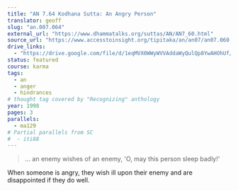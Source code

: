 ```yaml
---
title: "AN 7.64 Kodhana Sutta: An Angry Person"
translator: geoff
slug: "an.007.064"
external_url: "https://www.dhammatalks.org/suttas/AN/AN7_60.html"
source_url: "https://www.accesstoinsight.org/tipitaka/an/an07/an07.060.than.html"
drive_links:
  - "https://drive.google.com/file/d/1eqMVX0WWyWVVAddaWyQulQp8YwAHOhUf/view?usp=drivesdk"
status: featured
course: karma
tags:
  - an
  - anger
  - hindrances
# thought tag covered by "Recognizing" anthology
year: 1998
pages: 3
parallels:
  - ma129
# Partial parallels from SC
#  - iti88
---
```


> … an enemy wishes of an enemy, 'O, may this person sleep badly!'

When someone is angry, they wish ill upon their enemy and are disappointed if they do well.

